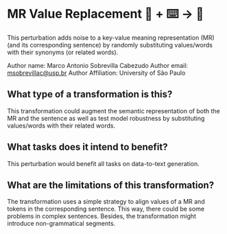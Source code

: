 # MR Value Replacement 🦎  + ⌨️ → 🐍
This perturbation adds noise to a key-value meaning representation (MR) (and its corresponding sentence) by randomly substituting values/words with their synonyms (or related words).


Author name: Marco Antonio Sobrevilla Cabezudo
Author email: msobrevillac@usp.br
Author Affiliation: University of São Paulo

## What type of a transformation is this?
This transformation could augment the semantic representation of both the MR and the sentence as well as test model robustness by substituting values/words with their related words.

## What tasks does it intend to benefit?
This perturbation would benefit all tasks on data-to-text generation.


## What are the limitations of this transformation?
The transformation uses a simple strategy to align values of a MR and tokens in the corresponding sentence. This way, there could be some problems in complex sentences. Besides, the transformation might introduce non-grammatical segments.
